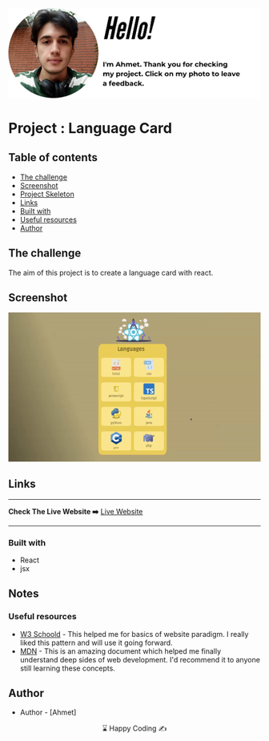 <p align="center">
<a href="https://www.linkedin.com/in/ahmet-ayd%C4%B1n-2583b1199/" target="_blank"><img src="ahmet.png" alt="screenshot"></a>
</p>


# Project : Language Card
## Table of contents

  - [The challenge](#the-challenge)
  - [Screenshot](#screenshot)
  - [Project Skeleton ](#project-skeleton)
  - [Links](#links)
  - [Built with](#built-with)
  - [Useful resources](#useful-resources)
- [Author](#author)



## The challenge
The aim of this project is to create a language card with react.


## Screenshot
<p align="center">
<a href="https://melodic-lamington-33f3a5.netlify.app/"><img src="card.gif" alt="screenshot"></a>
</p>



## Links
<hr>
<b>Check The Live Website ➡️</b> <a href="https://melodic-lamington-33f3a5.netlify.app/">Live Website</a>
<hr>

### Built with
- React
- jsx
## Notes


### Useful resources

- [W3 Schoold](https://www.w3schools.com/) - This helped me for basics of website paradigm. I really liked this pattern and will use it going forward.
- [MDN](https://developer.mozilla.org/en-US/) - This is an amazing document which helped me finally understand deep sides of web development. I'd recommend it to anyone still learning these concepts.


## Author

- Author - [Ahmet]

<center> &#8987; Happy Coding  &#9997; </center>



